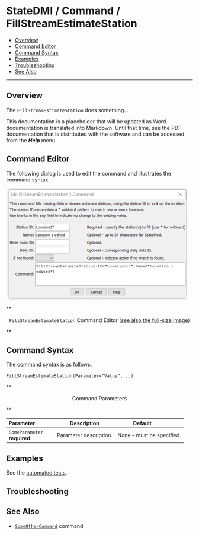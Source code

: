 # StateDMI / Command / FillStreamEstimateStation #

* [Overview](#overview)
* [Command Editor](#command-editor)
* [Command Syntax](#command-syntax)
* [Examples](#examples)
* [Troubleshooting](#troubleshooting)
* [See Also](#see-also)

-------------------------

## Overview ##

The `FillStreamEstimateStation` does something...

This documentation is a placeholder that will be updated as Word documentation is translated into Markdown.
Until that time, see the PDF documentation that is distributed with the software and can be accessed
from the ***Help*** menu.

## Command Editor ##

The following dialog is used to edit the command and illustrates the command syntax.

![FillStreamEstimateStation](FillStreamEstimateStation.png)

**<p style="text-align: center;">
`FillStreamEstimateStation` Command Editor (<a href="../FillStreamEstimateStation.png">see also the full-size image</a>)
</p>**

## Command Syntax ##

The command syntax is as follows:

```text
FillStreamEstimateStation(Parameter="Value",...)
```
**<p style="text-align: center;">
Command Parameters
</p>**

| **Parameter**&nbsp;&nbsp;&nbsp;&nbsp;&nbsp;&nbsp;&nbsp;&nbsp;&nbsp;&nbsp;&nbsp;&nbsp; | **Description** | **Default**&nbsp;&nbsp;&nbsp;&nbsp;&nbsp;&nbsp;&nbsp;&nbsp;&nbsp;&nbsp; |
| --------------|-----------------|----------------- |
|`SomeParameter`<br>**required**|Parameter description.|None – must be specified.|

## Examples ##

See the [automated tests](https://github.com/OpenWaterFoundation/cdss-app-statedmi-main/tree/master/test/regression/commands/FillStreamEstimateStation).

## Troubleshooting ##

## See Also ##

* [`SomeOtherCommand`](../SomeOtherCommand/SomeOtherCommand) command
